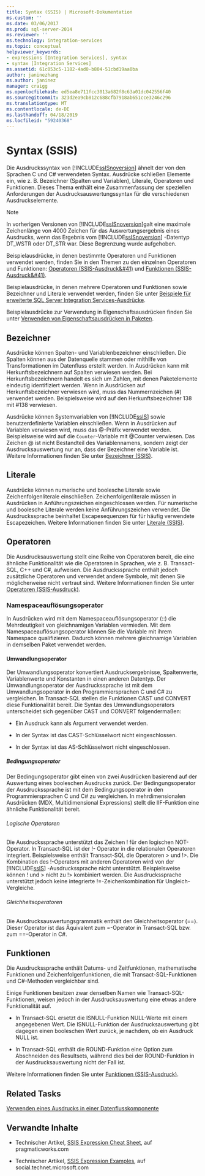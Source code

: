 ```yaml
---
title: Syntax (SSIS) | Microsoft-Dokumentation
ms.custom: ''
ms.date: 03/06/2017
ms.prod: sql-server-2014
ms.reviewer: ''
ms.technology: integration-services
ms.topic: conceptual
helpviewer_keywords:
- expressions [Integration Services], syntax
- syntax [Integration Services]
ms.assetid: 61c053c5-1182-4ad0-b804-51cbd19aa0ba
author: janinezhang
ms.author: janinez
manager: craigg
ms.openlocfilehash: ed5ea8e711fcc3013a682f8c63a01dc042556f40
ms.sourcegitcommit: 323d2ea9cb812c688cfb7918ab651cce3246c296
ms.translationtype: MT
ms.contentlocale: de-DE
ms.lasthandoff: 04/18/2019
ms.locfileid: "59240368"
---
```

# <a name="syntax-ssis"></a>Syntax (SSIS)
  Die Ausdruckssyntax von [!INCLUDE[ssISnoversion](../../includes/ssisnoversion-md.md)] ähnelt der von den Sprachen C und C# verwendeten Syntax. Ausdrücke schließen Elemente ein, wie z. B. Bezeichner (Spalten und Variablen), Literale, Operatoren und Funktionen. Dieses Thema enthält eine Zusammenfassung der speziellen Anforderungen der Ausdrucksauswertungssyntax für die verschiedenen Ausdruckselemente.  
  
> [!NOTE]  
>  In vorherigen Versionen von [!INCLUDE[ssISnoversion](../../includes/ssisnoversion-md.md)]galt eine maximale Zeichenlänge von 4000 Zeichen für das Auswertungsergebnis eines Ausdrucks, wenn das Ergebnis vom [!INCLUDE[ssISnoversion](../../includes/ssisnoversion-md.md)] -Datentyp DT_WSTR oder DT_STR war. Diese Begrenzung wurde aufgehoben.  
  
 Beispielausdrücke, in denen bestimmte Operatoren und Funktionen verwendet werden, finden Sie in den Themen zu den einzelnen Operatoren und Funktionen: [Operatoren &#40;SSIS-Ausdruck&#41&#41;](operators-ssis-expression.md) und [Funktionen &#40;SSIS-Ausdruck&#41&#41;](functions-ssis-expression.md).  
  
 Beispielausdrücke, in denen mehrere Operatoren und Funktionen sowie Bezeichner und Literale verwendet werden, finden Sie unter [Beispiele für erweiterte SQL Server Integration Services-Ausdrücke](examples-of-advanced-integration-services-expressions.md).  
  
 Beispielausdrücke zur Verwendung in Eigenschaftsausdrücken finden Sie unter [Verwenden von Eigenschaftsausdrücken in Paketen](use-property-expressions-in-packages.md).  
  
## <a name="identifiers"></a>Bezeichner  
 Ausdrücke können Spalten- und Variablenbezeichner einschließen. Die Spalten können aus der Datenquelle stammen oder mithilfe von Transformationen im Datenfluss erstellt werden. In Ausdrücken kann mit Herkunftsbezeichnern auf Spalten verwiesen werden. Bei Herkunftsbezeichnern handelt es sich um Zahlen, mit denen Paketelemente eindeutig identifiziert werden. Wenn in Ausdrücken auf Herkunftsbezeichner verwiesen wird, muss das Nummernzeichen (#) verwendet werden. Beispielsweise wird auf den Herkunftsbezeichner 138 mit #138 verwiesen.  
  
 Ausdrücke können Systemvariablen von [!INCLUDE[ssIS](../../includes/ssis-md.md)] sowie benutzerdefinierte Variablen einschließen. Wenn in Ausdrücken auf Variablen verwiesen wird, muss das \@-Präfix verwendet werden. Beispielsweise wird auf die `Counter`-Variable mit \@Counter verwiesen. Das Zeichen \@ ist nicht Bestandteil des Variablennamens, sondern zeigt der Ausdrucksauswertung nur an, dass der Bezeichner eine Variable ist. Weitere Informationen finden Sie unter [Bezeichner &#40;SSIS&#41;](identifiers-ssis.md).  
  
## <a name="literals"></a>Literale  
 Ausdrücke können numerische und boolesche Literale sowie Zeichenfolgenliterale einschließen. Zeichenfolgenliterale müssen in Ausdrücken in Anführungszeichen eingeschlossen werden. Für numerische und boolesche Literale werden keine Anführungszeichen verwendet. Die Ausdruckssprache beinhaltet Escapesequenzen für für häufig verwendete Escapezeichen. Weitere Informationen finden Sie unter [Literale &#40;SSIS&#41;](numeric-string-and-boolean-literals.md).  
  
## <a name="operators"></a>Operatoren  
 Die Ausdrucksauswertung stellt eine Reihe von Operatoren bereit, die eine ähnliche Funktionalität wie die Operatoren in Sprachen, wie z. B. Transact-SQL, C++ und C#, aufweisen. Die Ausdruckssprache enthält jedoch zusätzliche Operatoren und verwendet andere Symbole, mit denen Sie möglicherweise nicht vertraut sind. Weitere Informationen finden Sie unter [Operatoren &#40;SSIS-Ausdruck&#41;](operators-ssis-expression.md).  
  
### <a name="namespace-resolution-operator"></a>Namespaceauflösungsoperator  
 In Ausdrücken wird mit dem Namespaceauflösungsoperator (::) die Mehrdeutigkeit von gleichnamigen Variablen vermieden. Mit dem Namespaceauflösungsoperator können Sie die Variable mit ihrem Namespace qualifizieren. Dadurch können mehrere gleichnamige Variablen in demselben Paket verwendet werden.  
  
#### <a name="cast-operator"></a>Umwandlungsoperator  
 Der Umwandlungsoperator konvertiert Ausdrucksergebnisse, Spaltenwerte, Variablenwerte und Konstanten in einen anderen Datentyp. Der Umwandlungsoperator der Ausdruckssprache ist mit dem Umwandlungsoperator in den Programmiersprachen C und C# zu vergleichen. In Transact-SQL stellen die Funktionen CAST und CONVERT diese Funktionalität bereit. Die Syntax des Umwandlungsoperators unterscheidet sich gegenüber CAST und CONVERT folgendermaßen:  
  
-   Ein Ausdruck kann als Argument verwendet werden.  
  
-   In der Syntax ist das CAST-Schlüsselwort nicht eingeschlossen.  
  
-   In der Syntax ist das AS-Schlüsselwort nicht eingeschlossen.  
  
##### <a name="conditional-operator"></a>Bedingungsoperator  
 Der Bedingungsoperator gibt einen von zwei Ausdrücken basierend auf der Auswertung eines booleschen Ausdrucks zurück. Der Bedingungsoperator der Ausdruckssprache ist mit dem Bedingungsoperator in den Programmiersprachen C und C# zu vergleichen. In mehrdimensionalen Ausdrücken (MDX, Multidimensional Expressions) stellt die IIF-Funktion eine ähnliche Funktionalität bereit.  
  
###### <a name="logical-operators"></a>Logische Operatoren  
 Die Ausdruckssprache unterstützt das Zeichen ! für den logischen NOT-Operator. In Transact-SQL ist der !- Operator in die relationalen Operatoren integriert. Beispielsweise enthält Transact-SQL die Operatoren > und !>. Die Kombination des !-Operators mit anderen Operatoren wird von der [!INCLUDE[ssIS](../../includes/ssis-md.md)] -Ausdruckssprache nicht unterstützt. Beispielsweise können ! und > nicht zu !> kombiniert werden. Die Ausdruckssprache unterstützt jedoch keine integrierte !=-Zeichenkombination für Ungleich-Vergleiche.  
  
###### <a name="equality-operators"></a>Gleichheitsoperatoren  
 Die Ausdrucksauswertungsgrammatik enthält den Gleichheitsoperator (==). Dieser Operator ist das Äquivalent zum =-Operator in Transact-SQL bzw. zum ==-Operator in C#.  
  
## <a name="functions"></a>Funktionen  
 Die Ausdruckssprache enthält Datums- und Zeitfunktionen, mathematische Funktionen und Zeichenfolgenfunktionen, die mit Transact-SQL-Funktionen und C#-Methoden vergleichbar sind.  
  
 Einige Funktionen besitzen zwar denselben Namen wie Transact-SQL-Funktionen, weisen jedoch in der Ausdrucksauswertung eine etwas andere Funktionalität auf.  
  
-   In Transact-SQL ersetzt die ISNULL-Funktion NULL-Werte mit einem angegebenen Wert. Die ISNULL-Funktion der Ausdrucksauswertung gibt dagegen einen booleschen Wert zurück, je nachdem, ob ein Ausdruck NULL ist.  
  
-   In Transact-SQL enthält die ROUND-Funktion eine Option zum Abschneiden des Resultsets, während dies bei der ROUND-Funktion in der Ausdrucksauswertung nicht der Fall ist.  
  
 Weitere Informationen finden Sie unter [Funktionen &#40;SSIS-Ausdruck&#41;](functions-ssis-expression.md).  
  
## <a name="related-tasks"></a>Related Tasks  
 [Verwenden eines Ausdrucks in einer Datenflusskomponente](../use-an-expression-in-a-data-flow-component.md)  
  
## <a name="related-content"></a>Verwandte Inhalte  
  
-   Technischer Artikel, [SSIS Expression Cheat Sheet](https://pragmaticworks.com/Resources/Cheat-Sheets/SSIS-Expression-Cheat-Sheet), auf pragmaticworks.com  
  
-   Technischer Artikel, [SSIS Expression Examples](https://go.microsoft.com/fwlink/?LinkId=220761), auf social.technet.microsoft.com  
  
  
